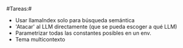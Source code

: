 #Tareas:#

- Usar llamaIndex solo para búsqueda semántica
- 'Atacar' al LLM directamente (que se pueda escoger a qué LLM)
- Parametrizar todas las constantes posibles en un env.
- Tema multicontexto
